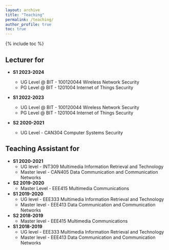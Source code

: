 ```yaml
---
layout: archive
title: "Teaching"
permalink: /teaching/
author_profile: true
toc: true
---
```

{% include toc %}

## Lecturer for 
* **S1 2023-2024**
	* UG Level @ BIT    - 100120044 Wireless Network Security
	* PG Level @ BIT    - 1201004 Internet of Things Security 

* **S1 2022-2023**
	* UG Level @ BIT    - 100120044 Wireless Network Security
	* PG Level @ BIT    - 1201004 Internet of Things Security 

* **S2 2020-2021**
	* UG Level     - CAN304 Computer Systems Security

## Teaching Assistant for 
* **S1 2020-2021**
	* UG level     - INT309 Multimedia Information Retrieval and Technology
	* Master level - CAN405 Data Communication and Communication Networks
* **S2 2019-2020**
	* Master Level - EEE415 Multimedia Communications
* **S1 2019-2020** 
	* UG level     - EEE333 Multimedia Information Retrieval and Technology
	* Master level - EEE413 Data Communication and Communication Networks
* **S2 2018-2019** 
	* Master level - EEE415 Multimedia Communications
* **S1 2018-2019**
	* UG level     - EEE333 Multimedia Information Retrieval and Technology
	* Master level - EEE413 Data Communication and Communication Networks